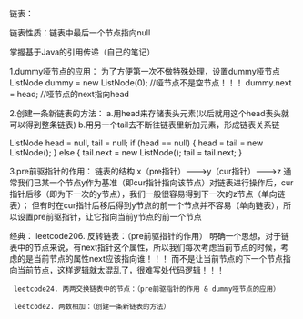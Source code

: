 链表：

链表性质：链表中最后一个节点指向null

掌握基于Java的引用传递（自己的笔记）

1.dummy哑节点的应用：
  为了方便第一次不做特殊处理，设置dummy哑节点
  ListNode dummy = new ListNode(0); //哑节点不是空节点！！！
  dummy.next = head; //哑节点的next指向head

2.创建一条新链表的方法：
  a.用head来存储表头元素(以后就用这个head表头就可以得到整条链表)
  b.用另一个tail去不断往链表里新加元素，形成链表关系链

  ListNode head = null, tail = null;
    if (head == null) {
        head = tail = new ListNode();
    } else {
        tail.next = new ListNode();
        tail = tail.next;
    }

3.pre前驱指针的作用：
  链表的结构 x（pre指针）--->y（cur指针）--->z
  通常我们已某一个节点y作为基准（即cur指针指向该节点）对链表进行操作后，cur指针后移（即为下一次的y节点），我们一般很容易得到下一次的z节点（单向链表）；
  但有时在cur指针后移后得到y节点的前一个节点并不容易（单向链表），所以设置pre前驱指针，让它指向当前y节点的前一个节点

经典：
     leetcode206. 反转链表：（pre前驱指针的作用）
       明确一个思想，对于链表中的节点来说，有next指针这个属性，所以我们每次考虑当前节点的时候，考虑的是当前节点的属性next应该指向谁！！！
       而不是让当前节点的下一个节点指向当前节点，这样逻辑就太混乱了，很难写处代码逻辑！！！

     leetcode24. 两两交换链表中的节点：（pre前驱指针的作用 & dummy哑节点的应用）

     leetcode2. 两数相加：（创建一条新链表的方法）